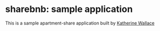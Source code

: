 # sharebnb: sample application

This is a sample apartment-share application built by [Katherine Wallace](www.linkedin.com/pub/katherine-wallace/82/41/45a/)
